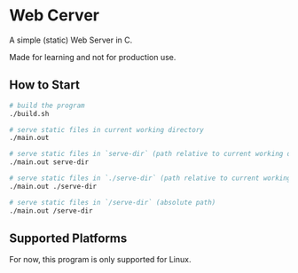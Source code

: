 # Web Cerver

A simple (static) Web Server in C.

Made for learning and not for production use.

## How to Start
```bash
# build the program
./build.sh

# serve static files in current working directory
./main.out

# serve static files in `serve-dir` (path relative to current working directory)
./main.out serve-dir

# serve static files in `./serve-dir` (path relative to current working directory)
./main.out ./serve-dir

# serve static files in `/serve-dir` (absolute path)
./main.out /serve-dir
```

## Supported Platforms
For now, this program is only supported for Linux.
